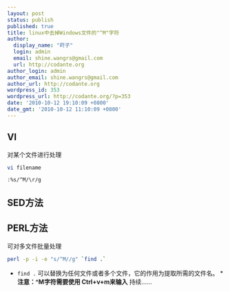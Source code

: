 ```yaml
---
layout: post
status: publish
published: true
title: linux中去掉Windows文件的"^M"字符
author:
  display_name: "莳子"
  login: admin
  email: shine.wangrs@gmail.com
  url: http://codante.org
author_login: admin
author_email: shine.wangrs@gmail.com
author_url: http://codante.org
wordpress_id: 353
wordpress_url: http://codante.org/?p=353
date: '2010-10-12 19:10:09 +0800'
date_gmt: '2010-10-12 11:10:09 +0800'
---
```


## VI

对某个文件进行处理

```bash
vi filename
```

```
:%s/^M/\r/g
```

## SED方法

## PERL方法

可对多文件批量处理

```bash
perl -p -i -e "s/^M//g" `find .`
```

* `find .` 可以替换为任何文件或者多个文件，它的作用为提取所需的文件名。
***注意：^M字符需要使用 Ctrl+v+m来输入**
持续......